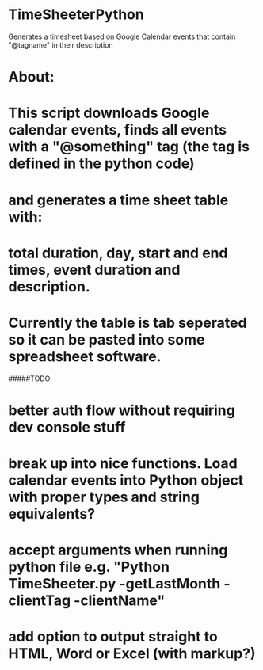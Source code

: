 # TimeSheeterPython
Generates a timesheet based on Google Calendar events that contain "@tagname" in their description

# About:
# This script downloads Google calendar events, finds all events with a "@something" tag (the tag is defined in the python code)
# and generates a time sheet table with:
# total duration, day, start and end times, event duration and description.
# Currently the table is tab seperated so it can be pasted into some spreadsheet software. 

#####TODO:
# better auth flow without requiring dev console stuff
# break up into nice functions. Load calendar events into Python object with proper types and string equivalents?
# accept arguments when running python file e.g. "Python TimeSheeter.py -getLastMonth -clientTag -clientName"
# add option to output straight to HTML, Word or Excel (with markup?)
#
